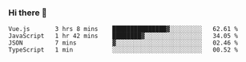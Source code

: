 ### Hi there 👋

<!--
**hjklink/hjklink** is a ✨ _special_ ✨ repository because its `README.md` (this file) appears on your GitHub profile.

Here are some ideas to get you started:

- 🔭 I’m currently working on ...
- 🌱 I’m currently learning ...
- 👯 I’m looking to collaborate on ...
- 🤔 I’m looking for help with ...
- 💬 Ask me about ...
- 📫 How to reach me: ...
- 😄 Pronouns: ...
- ⚡ Fun fact: ...
-->


<!--START_SECTION:waka-->
```text
Vue.js       3 hrs 8 mins    ███████████████▓░░░░░░░░░   62.61 % 
JavaScript   1 hr 42 mins    ████████▓░░░░░░░░░░░░░░░░   34.05 % 
JSON         7 mins          ▓░░░░░░░░░░░░░░░░░░░░░░░░   02.46 % 
TypeScript   1 min           ░░░░░░░░░░░░░░░░░░░░░░░░░   00.52 % 
```
<!--END_SECTION:waka-->
